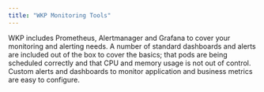 ```yaml
---
title: "WKP Monitoring Tools"
---
```


WKP includes Prometheus, Alertmanager and Grafana to cover your monitoring and alerting needs. A number of standard dashboards and alerts are included out of the box to cover the basics; that pods are being scheduled correctly and that CPU and memory usage is not out of control. Custom alerts and dashboards to monitor application and business metrics are easy to configure.
